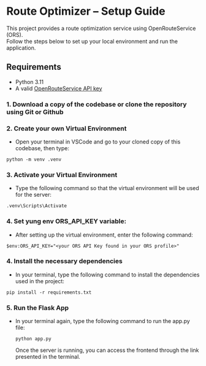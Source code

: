 # Route Optimizer – Setup Guide

This project provides a route optimization service using OpenRouteService (ORS).  
Follow the steps below to set up your local environment and run the application.

## Requirements
- Python 3.11 
- A valid [OpenRouteService API key](https://openrouteservice.org/dev/#/signup)

### 1. Download a copy of the codebase or clone the repository using Git or Github
### 2. Create your own Virtual Environment
  - Open your terminal in VSCode and go to your cloned copy of this codebase, then type:
  ``` 
  python -m venv .venv
  ```
### 3. Activate your Virtual Environment
  - Type the following command so that the virtual environment will be used for the server:
  ```
  .venv\Scripts\Activate
  ```
### 4. Set yung env ORS_API_KEY variable:
  - After setting up the virtual environment, enter the following command:
  ```
  $env:ORS_API_KEY="<your ORS API Key found in your ORS profile>"
  ```
### 4. Install the necessary dependencies
  - In your terminal, type the following command to install the dependencies used in the project:
  ```
  pip install -r requirements.txt
  ```

### 5. Run the Flask App
- In your terminal again, type the following command to run the app.py file:
  ```
  python app.py
  ```
  Once the server is running, you can access the frontend through the link presented in the terminal.
